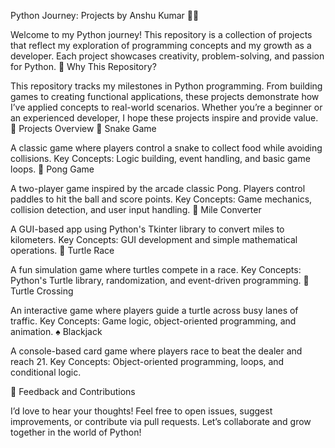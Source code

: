 Python Journey: Projects by Anshu Kumar 🚀🐍

Welcome to my Python journey! This repository is a collection of projects that reflect my exploration of programming concepts and my growth as a developer. Each project showcases creativity, problem-solving, and passion for Python.
🌟 Why This Repository?

This repository tracks my milestones in Python programming. From building games to creating functional applications, these projects demonstrate how I’ve applied concepts to real-world scenarios. Whether you’re a beginner or an experienced developer, I hope these projects inspire and provide value.
📝 Projects Overview
🐍 Snake Game

A classic game where players control a snake to collect food while avoiding collisions.
Key Concepts: Logic building, event handling, and basic game loops.
🏓 Pong Game

A two-player game inspired by the arcade classic Pong. Players control paddles to hit the ball and score points.
Key Concepts: Game mechanics, collision detection, and user input handling.
🔢 Mile Converter

A GUI-based app using Python's Tkinter library to convert miles to kilometers.
Key Concepts: GUI development and simple mathematical operations.
🏁 Turtle Race

A fun simulation game where turtles compete in a race.
Key Concepts: Python's Turtle library, randomization, and event-driven programming.
🚦 Turtle Crossing

An interactive game where players guide a turtle across busy lanes of traffic.
Key Concepts: Game logic, object-oriented programming, and animation.
♠️ Blackjack

A console-based card game where players race to beat the dealer and reach 21.
Key Concepts: Object-oriented programming, loops, and conditional logic.

🤝 Feedback and Contributions

I’d love to hear your thoughts! Feel free to open issues, suggest improvements, or contribute via pull requests. Let’s collaborate and grow together in the world of Python!
